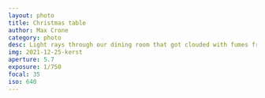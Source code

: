 ```yaml
---
layout: photo
title: Christmas table
author: Max Crone
category: photo
desc: Light rays through our dining room that got clouded with fumes from my pear tarte tatin.
img: 2021-12-25-kerst
aperture: 5.7
exposure: 1/750
focal: 35
iso: 640
---
```

